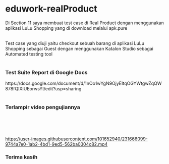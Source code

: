# eduwork-realProduct

Di Section 11 saya membuat test case di Real Product dengan menggunakan aplikasi LuLu Shopping yang di download melalui apk.pure 
<br>
<br>

Test case yang diuji yaitu checkout sebuah barang di aplikasi LuLu Shopping sebagai Guest dengan menggunakan Katalon Studio sebagai Automated testing tool
<br>
<br>

<h3>Test Suite Report di Google Docs</h3>
https://docs.google.com/document/d/1nOo1wYgN9OjyEItqOGYWtgwZqQW878fQIXIUEorwsYI/edit?usp=sharing

<br>
<br>

<h3>Terlampir video pengujiannya</h3> 
<br>
<br>
<br>

https://user-images.githubusercontent.com/101652940/231666099-9744a7e0-1ab2-4bd1-9ed5-562ba0304c82.mp4


<h3>Terima kasih</h3>






